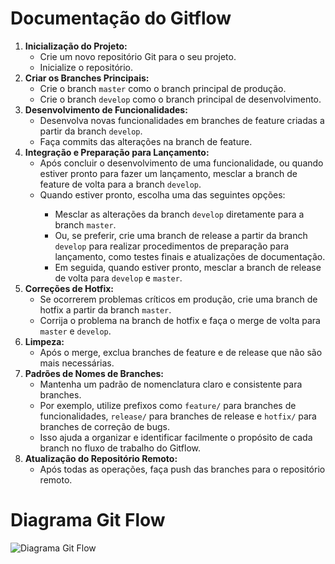 <!DOCTYPE html>
<html lang="en">
<head>
<meta charset="UTF-8">
<meta name="viewport" content="width=device-width, initial-scale=1.0">
</head>
<body>

<h1>Documentação do Gitflow</h1>

<ol>
  <li><strong>Inicialização do Projeto:</strong>
    <ul>
      <li>Crie um novo repositório Git para o seu projeto.</li>
      <li>Inicialize o repositório.</li>
    </ul>
  </li>
  <li><strong>Criar os Branches Principais:</strong>
    <ul>
      <li>Crie o branch <code>master</code> como o branch principal de produção.</li>
      <li>Crie o branch <code>develop</code> como o branch principal de desenvolvimento.</li>
    </ul>
  </li>
  <li><strong>Desenvolvimento de Funcionalidades:</strong>
    <ul>
      <li>Desenvolva novas funcionalidades em branches de feature criadas a partir da branch <code>develop</code>.</li>
      <li>Faça commits das alterações na branch de feature.</li>
    </ul>
  </li>
<li><strong>Integração e Preparação para Lançamento:</strong>
    <ul>
      <li>Após concluir o desenvolvimento de uma funcionalidade, ou quando estiver pronto para fazer um lançamento, mesclar a branch de feature de volta para a branch <code>develop</code>.</li>
      <li>Quando estiver pronto, escolha uma das seguintes opções:</li>
      <ul>
        <li>Mesclar as alterações da branch <code>develop</code> diretamente para a branch <code>master</code>.</li>
        <li>Ou, se preferir, crie uma branch de release a partir da branch <code>develop</code> para realizar procedimentos de preparação para lançamento, como testes finais e atualizações de documentação.</li>
        <li>Em seguida, quando estiver pronto, mesclar a branch de release de volta para <code>develop</code> e <code>master</code>.</li>
      </ul>
    </ul>
</li>
  <li><strong>Correções de Hotfix:</strong>
      <ul>
        <li>Se ocorrerem problemas críticos em produção, crie uma branch de hotfix a partir da branch <code>master</code>.</li>
        <li>Corrija o problema na branch de hotfix e faça o merge de volta para <code>master</code> e <code>develop</code>.</li>
      </ul>
  </li>
  <li><strong>Limpeza:</strong>
    <ul>
      <li>Após o merge, exclua branches de feature e de release que não são mais necessárias.</li>
    </ul>
  </li>
  <li><strong>Padrões de Nomes de Branches:</strong>
    <ul>
      <li>Mantenha um padrão de nomenclatura claro e consistente para branches.</li>
      <li>Por exemplo, utilize prefixos como <code>feature/</code> para branches de funcionalidades, <code>release/</code> para branches de release e <code>hotfix/</code> para branches de correção de bugs.</li>
      <li>Isso ajuda a organizar e identificar facilmente o propósito de cada branch no fluxo de trabalho do Gitflow.</li>
    </ul>
  </li>
  <li><strong>Atualização do Repositório Remoto:</strong>
    <ul>
      <li>Após todas as operações, faça push das branches para o repositório remoto.</li>
    </ul>
  </li>
</ol>

<h1>Diagrama Git Flow</h1>

<img src="https://www.alura.com.br/artigos/assets/git-flow-o-que-e-como-quando-utilizar/imagem3.png" alt="Diagrama Git Flow">


</body>
</html>
